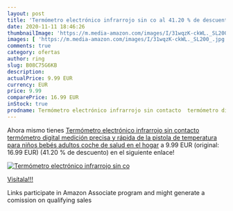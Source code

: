 ```yaml
---
layout: post
title: 'Termómetro electrónico infrarrojo sin co al 41.20 % de descuento'
date: 2020-11-11 18:46:26
thumbnailImage: 'https://m.media-amazon.com/images/I/31wqzK-ckWL._SL200_.jpg'
images: [ 'https://m.media-amazon.com/images/I/31wqzK-ckWL._SL200_.jpg' ]
comments: true
category: ofertas
author: ring
slug: B08C75G6KB
description:
actualPrice: 9.99 EUR
currency: EUR
price: 9.99
comparePrice: 16.99 EUR
inStock: true
prodname: Termómetro electrónico infrarrojo sin contacto  termómetro digital  medición precisa y rápida de la pistola de temperatura para niños  bebés  adultos  coche de salud en el hogar
---
```


Ahora mismo tienes [Termómetro electrónico infrarrojo sin contacto  termómetro digital  medición precisa y rápida de la pistola de temperatura para niños  bebés  adultos  coche de salud en el hogar](https://www.amazon.es/dp/B08C75G6KB/?tag=tolees-21) a 9.99 EUR (original: 16.99 EUR) (41.20 %  de descuento) en el siguiente enlace!

[![Termómetro electrónico infrarrojo sin co](https://m.media-amazon.com/images/I/31wqzK-ckWL._SL200_.jpg)](https://www.amazon.es/dp/B08C75G6KB/?tag=tolees-21)

[Visítala!!!](https://www.amazon.es/dp/B08C75G6KB/?tag=tolees-21)

Links participate in Amazon Associate program and might generate a comission on qualifying sales
